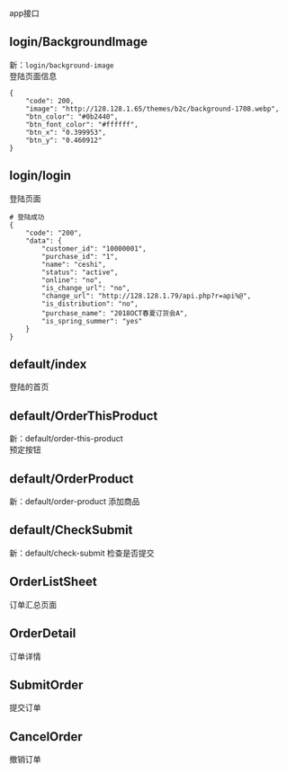 app接口

## login/BackgroundImage  
新：`login/background-image`  
登陆页面信息  
```
{
    "code": 200,
    "image": "http://128.128.1.65/themes/b2c/background-1708.webp",
    "btn_color": "#0b2440",
    "btn_font_color": "#ffffff",
    "btn_x": "0.399953",
    "btn_y": "0.460912"
}
```
## login/login
登陆页面  
```
# 登陆成功  
{
    "code": "200",
    "data": {
        "customer_id": "10000001",
        "purchase_id": "1",
        "name": "ceshi",
        "status": "active",
        "online": "no",
        "is_change_url": "no",
        "change_url": "http://128.128.1.79/api.php?r=api%@",
        "is_distribution": "no",
        "purchase_name": "2018OCT春夏订货会A",
        "is_spring_summer": "yes"
    }
}
```
## default/index  
登陆的首页  

## default/OrderThisProduct
新：default/order-this-product  
预定按钮

## default/OrderProduct
新：default/order-product
添加商品  

## default/CheckSubmit
新：default/check-submit
检查是否提交

## OrderListSheet
订单汇总页面

## OrderDetail
订单详情  

## SubmitOrder
提交订单

## CancelOrder
撤销订单  


